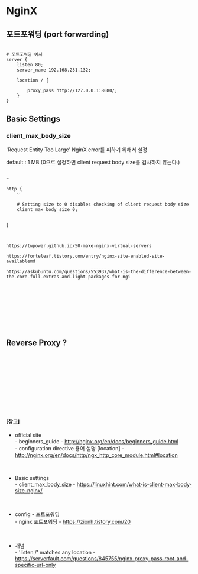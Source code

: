 # NginX

## 포트포워딩 (port forwarding)

``` vi

# 포트포워딩 예시
server {
    listen 80;
    server_name 192.168.231.132;

    location / {

        proxy_pass http://127.0.0.1:8080/;
    }
}

```

## Basic Settings

### client_max_body_size
'Request Entity Too Large' NginX error를 피하기 위해서 설정

default : 1 MB (0으로 설정하면 client request body size를 검사하지 않는다.)


``` vim

~

http {
    ~
    
    # Setting size to 0 disables checking of client request body size
    client_max_body_size 0;


}



https://twpower.github.io/50-make-nginx-virtual-servers

https://forteleaf.tistory.com/entry/nginx-site-enabled-site-availablemd

https://askubuntu.com/questions/553937/what-is-the-difference-between-the-core-full-extras-and-light-packages-for-ngi


```


<br><br><br>
<br><br><br>

## Reverse Proxy ? 












<br><br><br>
<br><br><br>
<br><br><br>

#### [참고] <br>
  * official site <br>
  *-* beginners_guide - http://nginx.org/en/docs/beginners_guide.html <br>
  *-* configuration directive 용어 설명 [location] - http://nginx.org/en/docs/http/ngx_http_core_module.html#location <br>

  <br>

  * Basic settings <br>
  *-* client_max_body_size - https://linuxhint.com/what-is-client-max-body-size-nginx/ <br>

  <br>

  * config - 포트포워딩 <br>
  *-* nginx 포트포워딩 - https://zionh.tistory.com/20 <br>

  <br>

  * 개념 <br>
  *-* 'listen /' matches any location - https://serverfault.com/questions/845755/nginx-proxy-pass-root-and-specific-url-only <br>